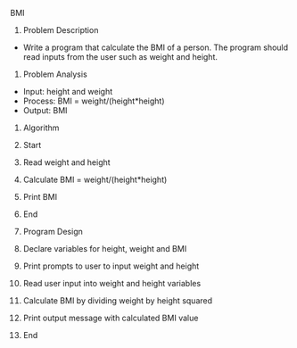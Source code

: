 ﻿BMI

1. Problem Description
- Write a program that calculate the BMI of a person. The program should read inputs from the user such as weight and height.



1. Problem Analysis
- Input: height and weight
- Process:  BMI = weight/(height\*height)
- Output: BMI

1. Algorithm 
1. Start
1. Read weight and height
1. Calculate BMI = weight/(height\*height)
1. Print BMI
1. End

1. Program Design
1. Declare variables for height, weight and BMI
1. Print prompts to user to input weight and height
1. Read user input into weight and height variables
1. Calculate BMI by dividing weight by height squared
1. Print output message with calculated BMI value
1. End

